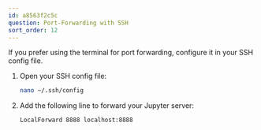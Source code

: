 ```yaml
---
id: a8563f2c5c
question: Port-Forwarding with SSH
sort_order: 12
---
```


If you prefer using the terminal for port forwarding, configure it in your SSH config file.

1. Open your SSH config file:
   ```bash
   nano ~/.ssh/config
   ```

2. Add the following line to forward your Jupyter server:
   ```
   LocalForward 8888 localhost:8888
   ```